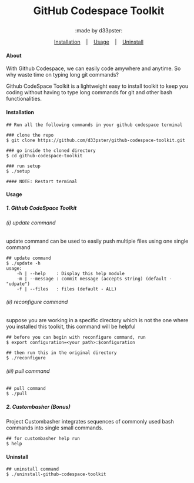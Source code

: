 # <p align='center'>GitHub Codespace Toolkit</p>
<p align='center'>:made by d33pster:</p>
<p align='center'>
    <a href='#Installation'>Installation</a>
    &nbsp;&nbsp;&nbsp;|&nbsp;&nbsp;&nbsp;
    <a href='#Usage'>Usage</a>
    &nbsp;&nbsp;&nbsp;|&nbsp;&nbsp;&nbsp;
    <a href='#Uninstall'>Uninstall </a>
</p>

#### About
With Github Codespace, we can easily code amywhere and anytime. So why waste time on typing long git commands?

Github CodeSpace Toolkit is a lightweight easy to install toolkit to keep you coding without having to type long commands for git and other bash functionalities.

#### Installation
```console
## Run all the following commands in your github codespace terminal

### clone the repo
$ git clone https://github.com/d33pster/github-codespace-toolkit.git

### go inside the cloned directory
$ cd github-codespace-toolkit

### run setup
$ ./setup

#### NOTE: Restart terminal
```

#### Usage
##### 1. Github CodeSpace Toolkit
###### (i) update command
update command can be used to easily push multiple files using one single command
```console
## update command
$ ./update -h
usage: 
    -h | --help    : Display this help module
    -m | --message : commit message (accepts string) (default - "udpate")
    -f | --files   : files (default - ALL)
```
###### (ii) reconfigure command
suppose you are working in a specific directory which is not the one where you installed this toolkit, this command will be helpful
```console
## before you can begin with reconfigure command, run
$ export configuration=<your path>:$configuration

## then run this in the original directory
$ ./reconfigure
```
###### (iii) pull command
```console
## pull command
$ ./pull
```
##### 2. Custombasher (Bonus)
Project Custombasher integrates sequences of commonly used bash commands into single small commands.
```console
## for custombasher help run
$ help
```
#### Uninstall
```console
## uninstall command
$ ./uninstall-github-codespace-toolkit
```